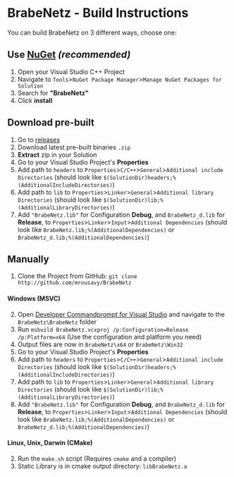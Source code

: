 # BrabeNetz - Build Instructions

You can build BrabeNetz on 3 different ways, choose one:


## Use [NuGet](https://www.nuget.org/packages/BrabeNetz) _(recommended)_
1. Open your Visual Studio C++ Project
2. Navigate to `Tools`>`NuGet Package Manager`>`Manage NuGet Packages for Solution`
3. Search for **"BrabeNetz"**
4. Click **install**

## Download pre-built
1. Go to [releases](https://github.com/mrousavy/BrabeNetz/releases/latest)
2. Download latest pre-built binaries `.zip`
3. **Extract** zip in your Solution
4. Go to your Visual Studio Project's **Properties**
5. Add path to `headers` to `Properties`>`C/C++`>`General`>`Additional include Directories` (should look like `$(SolutionDir)headers;%(AdditionalIncludeDirectories)`)
6. Add path to `lib` to `Properties`>`Linker`>`General`>`Additional library Directories` (should look like `$(SolutionDir)lib;%(AdditionalLibraryDirectories)`)
7. Add `"BrabeNetz.lib"` for Configuration **Debug**, and `BrabeNetz_d.lib` for **Release**, to `Properties`>`Linker`>`Input`>`Additional Dependencies` (should look like `BrabeNetz.lib;%(AdditionalDependencies)` or `BrabeNetz_d.lib;%(AdditionalDependencies)`)

## Manually
1. Clone the Project from GitHub: `git clone http://github.com/mrousavy/BrabeNetz`

#### Windows (MSVC)
2. Open [Developer Commandprompt for Visual Studio](https://docs.microsoft.com/en-us/dotnet/framework/tools/developer-command-prompt-for-vs) and navigate to the `BrabeNetz\BrabeNetz` folder
3. Run `msbuild BrabeNetz.vcxproj /p:Configuration=Release /p:Platform=x64` (Use the configuration and platform you need)
4. Output files are now in `BrabeNetz\x64` or `BrabeNetz\Win32`
5. Go to your Visual Studio Project's **Properties**
6. Add path to `headers` to `Properties`>`C/C++`>`General`>`Additional include Directories` (should look like `$(SolutionDir)headers;%(AdditionalIncludeDirectories)`)
7. Add path to `lib` to `Properties`>`Linker`>`General`>`Additional library Directories` (should look like `$(SolutionDir)lib;%(AdditionalLibraryDirectories)`)
8. Add `"BrabeNetz.lib"` for Configuration **Debug**, and `BrabeNetz_d.lib` for **Release**, to `Properties`>`Linker`>`Input`>`Additional Dependencies` (should look like `BrabeNetz.lib;%(AdditionalDependencies)` or `BrabeNetz_d.lib;%(AdditionalDependencies)`)

#### Linux, Unix, Darwin (CMake)
2. Run the `make.sh` script (Requires `cmake` and a compiler)
3. Static Library is in cmake output directory: `libBrabeNetz.a`
